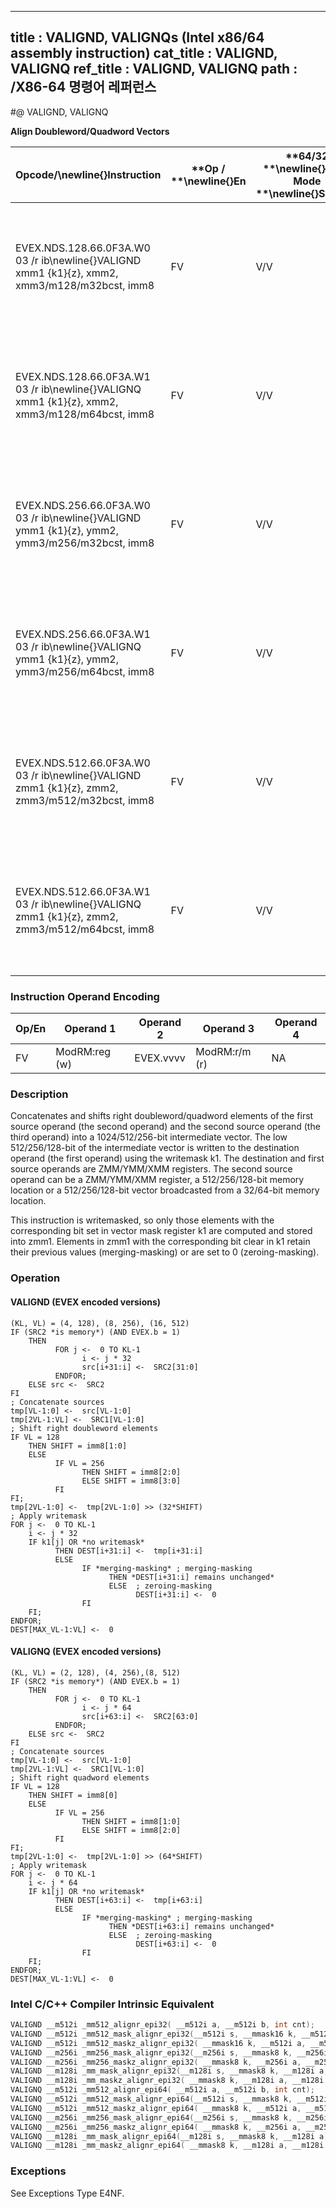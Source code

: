 ----------------------------
title : VALIGND, VALIGNQs (Intel x86/64 assembly instruction)
cat_title : VALIGND, VALIGNQ
ref_title : VALIGND, VALIGNQ
path : /X86-64 명령어 레퍼런스
----------------------------
#@ VALIGND, VALIGNQ

**Align Doubleword/Quadword Vectors**

|**Opcode/**\newline{}**Instruction**|**Op / **\newline{}**En**|**64/32 **\newline{}**bit Mode **\newline{}**Support**|**CPUID **\newline{}**Feature **\newline{}**Flag**|**Description**|
|------------------------------------|-------------------------|------------------------------------------------------|--------------------------------------------------|---------------|
|EVEX.NDS.128.66.0F3A.W0 03 /r ib\newline{}VALIGND xmm1 {k1}{z}, xmm2, xmm3/m128/m32bcst, imm8|FV|V/V|AVX512VL\newline{}AVX512F|Shift right and merge vectors xmm2 and xmm3/m128/m32bcst with double-word granularity using imm8 as number of elements to shift, and store the final result in xmm1, under writemask.|
|EVEX.NDS.128.66.0F3A.W1 03 /r ib\newline{}VALIGNQ xmm1 {k1}{z}, xmm2, xmm3/m128/m64bcst, imm8|FV|V/V|AVX512VL\newline{}AVX512F|Shift right and merge vectors xmm2 and xmm3/m128/m64bcst with quad-word granularity using imm8 as number of elements to shift, and store the final result in xmm1, under writemask.|
|EVEX.NDS.256.66.0F3A.W0 03 /r ib\newline{}VALIGND ymm1 {k1}{z}, ymm2, ymm3/m256/m32bcst, imm8|FV|V/V|AVX512VL\newline{}AVX512F|Shift right and merge vectors ymm2 and ymm3/m256/m32bcst with double-word granularity using imm8 as number of elements to shift, and store the final result in ymm1, under writemask.|
|EVEX.NDS.256.66.0F3A.W1 03 /r ib\newline{}VALIGNQ ymm1 {k1}{z}, ymm2, ymm3/m256/m64bcst, imm8|FV|V/V|AVX512VL\newline{}AVX512F|Shift right and merge vectors ymm2 and ymm3/m256/m64bcst with quad-word granularity using imm8 as number of elements to shift, and store the final result in ymm1, under writemask.|
|EVEX.NDS.512.66.0F3A.W0 03 /r ib\newline{}VALIGND zmm1 {k1}{z}, zmm2, zmm3/m512/m32bcst, imm8|FV|V/V|AVX512F|Shift right and merge vectors zmm2 and zmm3/m512/m32bcst with double-word granularity using imm8 as number of elements to shift, and store the final result in zmm1, under writemask.|
|EVEX.NDS.512.66.0F3A.W1 03 /r ib\newline{}VALIGNQ zmm1 {k1}{z}, zmm2, zmm3/m512/m64bcst, imm8|FV|V/V|AVX512F|Shift right and merge vectors zmm2 and zmm3/m512/m64bcst with quad-word granularity using imm8 as number of elements to shift, and store the final result in zmm1, under writemask.|
### Instruction Operand Encoding


|Op/En|Operand 1|Operand 2|Operand 3|Operand 4|
|-----|---------|---------|---------|---------|
|FV|ModRM:reg (w)|EVEX.vvvv|ModRM:r/m (r)|NA|
### Description


Concatenates and shifts right doubleword/quadword elements of the first source operand (the second operand) and the second source operand (the third operand) into a 1024/512/256-bit intermediate vector. The low 512/256/128-bit of the intermediate vector is written to the destination operand (the first operand) using the writemask k1. The destination and first source operands are ZMM/YMM/XMM registers. The second source operand can be a ZMM/YMM/XMM register, a 512/256/128-bit memory location or a 512/256/128-bit vector broadcasted from a 32/64-bit memory location.

This instruction is writemasked, so only those elements with the corresponding bit set in vector mask register k1 are computed and stored into zmm1. Elements in zmm1 with the corresponding bit clear in k1 retain their previous values (merging-masking) or are set to 0 (zeroing-masking).


### Operation
#### VALIGND (EVEX encoded versions) 
```info-verb
(KL, VL) = (4, 128), (8, 256), (16, 512)
IF (SRC2 *is memory*) (AND EVEX.b = 1)
    THEN 
          FOR j <-  0 TO KL-1
                i <- j * 32
                src[i+31:i] <-  SRC2[31:0]
          ENDFOR;
    ELSE src <-  SRC2
FI
; Concatenate sources
tmp[VL-1:0] <-  src[VL-1:0]
tmp[2VL-1:VL] <-  SRC1[VL-1:0]
; Shift right doubleword elements
IF VL = 128
    THEN SHIFT = imm8[1:0]
    ELSE 
          IF VL = 256
                THEN SHIFT = imm8[2:0]
                ELSE SHIFT = imm8[3:0]
          FI
FI;
tmp[2VL-1:0] <-  tmp[2VL-1:0] >> (32*SHIFT)
; Apply writemask
FOR j <-  0 TO KL-1
    i <- j * 32
    IF k1[j] OR *no writemask*
          THEN DEST[i+31:i] <-  tmp[i+31:i]
          ELSE 
                IF *merging-masking* ; merging-masking
                      THEN *DEST[i+31:i] remains unchanged*
                      ELSE  ; zeroing-masking
                            DEST[i+31:i] <-  0
                FI
    FI;
ENDFOR;
DEST[MAX_VL-1:VL] <-  0
```
#### VALIGNQ (EVEX encoded versions) 
```info-verb
(KL, VL) = (2, 128), (4, 256),(8, 512)
IF (SRC2 *is memory*) (AND EVEX.b = 1)
    THEN 
          FOR j <-  0 TO KL-1
                i <- j * 64
                src[i+63:i] <-  SRC2[63:0]
          ENDFOR;
    ELSE src <-  SRC2
FI
; Concatenate sources
tmp[VL-1:0] <-  src[VL-1:0]
tmp[2VL-1:VL] <-  SRC1[VL-1:0]
; Shift right quadword elements
IF VL = 128
    THEN SHIFT = imm8[0]
    ELSE 
          IF VL = 256
                THEN SHIFT = imm8[1:0]
                ELSE SHIFT = imm8[2:0]
          FI
FI;
tmp[2VL-1:0] <-  tmp[2VL-1:0] >> (64*SHIFT)
; Apply writemask
FOR j <-  0 TO KL-1
    i <- j * 64
    IF k1[j] OR *no writemask*
          THEN DEST[i+63:i] <-  tmp[i+63:i]
          ELSE 
                IF *merging-masking* ; merging-masking
                      THEN *DEST[i+63:i] remains unchanged*
                      ELSE  ; zeroing-masking
                            DEST[i+63:i] <-  0
                FI
    FI;
ENDFOR;
DEST[MAX_VL-1:VL] <-  0
```

### Intel C/C++ Compiler Intrinsic Equivalent

```cpp
VALIGND __m512i _mm512_alignr_epi32( __m512i a, __m512i b, int cnt);
VALIGND __m512i _mm512_mask_alignr_epi32(__m512i s, __mmask16 k, __m512i a, __m512i b, int cnt);
VALIGND __m512i _mm512_maskz_alignr_epi32( __mmask16 k, __m512i a, __m512i b, int cnt);
VALIGND __m256i _mm256_mask_alignr_epi32(__m256i s, __mmask8 k, __m256i a, __m256i b, int cnt);
VALIGND __m256i _mm256_maskz_alignr_epi32( __mmask8 k, __m256i a, __m256i b, int cnt);
VALIGND __m128i _mm_mask_alignr_epi32(__m128i s, __mmask8 k, __m128i a, __m128i b, int cnt);
VALIGND __m128i _mm_maskz_alignr_epi32( __mmask8 k, __m128i a, __m128i b, int cnt);
VALIGNQ __m512i _mm512_alignr_epi64( __m512i a, __m512i b, int cnt);
VALIGNQ __m512i _mm512_mask_alignr_epi64(__m512i s, __mmask8 k, __m512i a, __m512i b, int cnt);
VALIGNQ __m512i _mm512_maskz_alignr_epi64( __mmask8 k, __m512i a, __m512i b, int cnt);
VALIGNQ __m256i _mm256_mask_alignr_epi64(__m256i s, __mmask8 k, __m256i a, __m256i b, int cnt);
VALIGNQ __m256i _mm256_maskz_alignr_epi64( __mmask8 k, __m256i a, __m256i b, int cnt);
VALIGNQ __m128i _mm_mask_alignr_epi64(__m128i s, __mmask8 k, __m128i a, __m128i b, int cnt);
VALIGNQ __m128i _mm_maskz_alignr_epi64( __mmask8 k, __m128i a, __m128i b, int cnt);
```
### Exceptions


See Exceptions Type E4NF.

